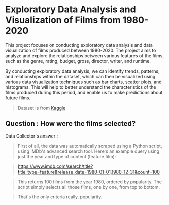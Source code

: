 # Exploratory Data Analysis and Visualization of Films from 1980-2020

This project focuses on conducting exploratory data analysis and data visualization of films produced between 1980-2020. The project aims to analyze and explore the relationships between various features of the films, such as the genre, rating, budget, gross, director, writer, and runtime.

By conducting exploratory data analysis, we can identify trends, patterns, and relationships within the dataset, which can then be visualized using various data visualization techniques such as bar charts, scatter plots, and histograms. This will help to better understand the characteristics of the films produced during this period, and enable us to make predictions about future films.

> Dataset is from [Kaggle](https://www.kaggle.com/datasets/danielgrijalvas/movies)

## Question : How were the films selected?

Data Collector's answer : 

> First of all, the data was automatically scraped using a Python script, using IMDb's advanced search tool. Here's an example query using just the year and type of content (feature film):

> https://www.imdb.com/search/title?title_type=feature&release_date=1980-01-01,1980-12-31&count=100

> This returns 100 films from the year 1980, ordered by popularity. The script simply selects all those films, one by one, from top to bottom.

> That's the only criteria really, popularity.
